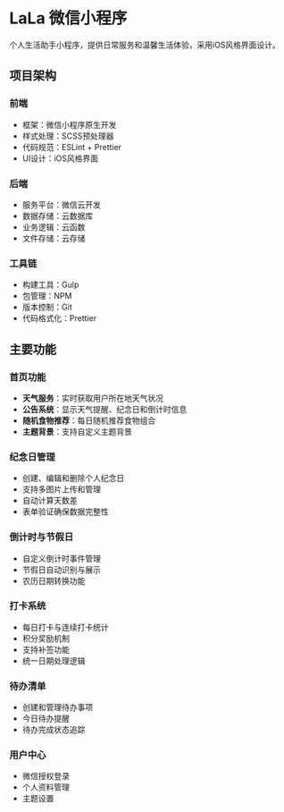 # LaLa 微信小程序

个人生活助手小程序，提供日常服务和温馨生活体验，采用iOS风格界面设计。

## 项目架构

### 前端

- 框架：微信小程序原生开发
- 样式处理：SCSS预处理器
- 代码规范：ESLint + Prettier
- UI设计：iOS风格界面

### 后端

- 服务平台：微信云开发
- 数据存储：云数据库
- 业务逻辑：云函数
- 文件存储：云存储

### 工具链

- 构建工具：Gulp
- 包管理：NPM
- 版本控制：Git
- 代码格式化：Prettier

## 主要功能

### 首页功能

- **天气服务**：实时获取用户所在地天气状况
- **公告系统**：显示天气提醒、纪念日和倒计时信息
- **随机食物推荐**：每日随机推荐食物组合
- **主题背景**：支持自定义主题背景

### 纪念日管理

- 创建、编辑和删除个人纪念日
- 支持多图片上传和管理
- 自动计算天数差
- 表单验证确保数据完整性

### 倒计时与节假日

- 自定义倒计时事件管理
- 节假日自动识别与展示
- 农历日期转换功能

### 打卡系统

- 每日打卡与连续打卡统计
- 积分奖励机制
- 支持补签功能
- 统一日期处理逻辑

### 待办清单

- 创建和管理待办事项
- 今日待办提醒
- 待办完成状态追踪

### 用户中心

- 微信授权登录
- 个人资料管理
- 主题设置
